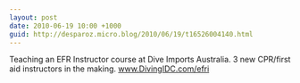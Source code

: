 ```yaml
---
layout: post
date: 2010-06-19 10:00 +1000
guid: http://desparoz.micro.blog/2010/06/19/t16526004140.html
---
```

Teaching an EFR Instructor course at Dive Imports Australia. 3 new CPR/first aid instructors in the making. www.DivingIDC.com/efri
